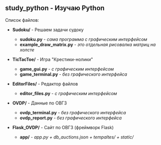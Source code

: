 ## study_python - Изучаю Python

Список файлов:
+ **Sudoku/** - Решаем задачи судоку
  + **sudoku.py** - *сама программа с графическим интерфейсом*
  + **example_draw_matrix.py** - *это отдельная рисовалка матриц на холсте*

+ **TicTacToe/** - Игра "Крестики-нолики"
  + **game_gui.py** - *с графическим интерфейсом*
  + **game_terminal.py** - *без графического интерфейса*

+ **EditorFiles/** - Редактор файлов
  + **editor_files.py** - *с графическим интерфейсом*

+ **OVDP/** - Данные по ОВГЗ
  + **ovdp_terminal.py** - *без графического интерфейса*
  + **ovdp_report.py** - *без графического интерфейса*

+ **Flask_OVDP/** - Сайт по ОВГЗ (фреймворк Flask)
  + **app/** - *app.py + db_auctions.json + tempaltes/ + static/*
